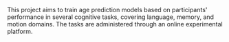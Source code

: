 This project aims to train age prediction models based on participants' performance in several cognitive tasks, covering language, memory, and motion domains. The tasks are administered through an online experimental platform.
